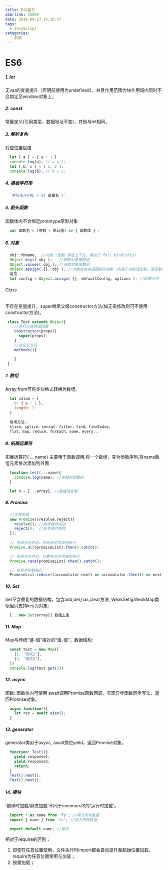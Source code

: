 ```yaml
---
title: ES6备忘
abbrlink: 35890
date: 2019-09-27 14:10:57
tags:
  - JavaScript
categories:
  - 前端
---
```


# ES6

##### 1. let

无var的变量提升（声明前使用为undefined），并且作用范围为块作用域内同时不会绑定至window对象上。

##### 2. const

常量定义(引用类型，数据地址不变)，其他与let相同。

##### 3. 解析复构

对应位置赋值

```javascript
  let { a } = { a : 1 }
  console.log(a); // a = 1;
  let [ b, c ] = [ 1, 2 ];
  console.log(b); // b = 1;
```

##### 4. 模板字符串

```javascript
  `字符串/HTML + ${ 变量名 }`
```

##### 5. 箭头函数

函数体内不会绑定prototype原型对象

```javascript
  var 函数名 = (参数 = 默认值) => { 函数体 } ;
```

##### 6. 对象

```javascript
  obj::fnName;  //对象::函数 绑定上下文，类似于 fn().bind(this)
  Object.keys( obj );   //获取对象键数组
  Object.values( obj ); //获取对象值数组
  Object.assign( {}, obj ); //对象合并并返回新的对象（多用于对象浅复制，深复制多使用插件或自定义递归方式函数）
  常见：
  let config = Object.assign( {}, defaultConfig, options ); //配置合并
```

###### Class

不存在变量提升，super继承父级constructor方法(如无需修改则可不使用constructor方法)。

```javascript
 class Test extends Object{
    //执行父级构造函数
    constructor(props){
      super(props);
    }
    //自定义方法
    methods(){

    }
 }
```

##### 7. 数组

Array.from可将类似格式转换为数组。

```javascript
  let value = {
    0: { a : 1 },
    length: 1
  }
  
  常用方法：
  slice，splice，concat，filter，find，findIndex，
  flat，map，reduce，forEach，some，every...
```

##### 8. 拓展运算符

拓展运算符( ... name) 主要用于函数调用,将一个数组，变为参数序列,将name数组元素依次添加到外面

```javascript
  function test(...name){
    console.log(name); //参数列表数组
  }

  let n = [...array]; //数组浅复制
```

##### 9. Promise

```javascript
  //正常处理
  new Promise((resolve,reject){
    resolve(); //异步操作成功
    reject();  //异步操作失败
  });
  
  // 多异步合并后，所有异步完成则执行
  Promise.all(promiseList).then().catch();

  // 多异步合并后，只要有异步完成则执行
  Promise.race(promiseList).then().catch();

  // 多异步串联执行
  PromiseList.reduce((accumulator,next) => accumulator.then(() => next.then()),Promise.resolve());
```

##### 10. Set

Set不含重复的数据结构，包含add,del,has,clear方法, WeakSet与WeakMap类似但只支持key为对象;

```javascript
  [...new Set(array)] 数组去重
```

##### 11. Map

Map与传统“键-值”相对的“值-值”，数据结构;

```javascript
  const test = new Map([
    [1, '测试1'],
    [2, '测试2'],
  ])
  console.log(test.get(1))
```

##### 12. async

函数: 函数体内可使用 await调用Promise函数回调，实现异步函数同步写法，返回Promise对象。

```javascript
  async function(){
    let res = await ajax();
  }
```

##### 13. generator

generator类似于async, await换位yield，返回Promise对象。

```javascript
  function* Test(){
    yield response1;
    yield response2;
    return;
  }
  Test().next();
  Test().next();
```

##### 14. 模块

'编译时加载/静态加载'不同于commonJS的'运行时加载'。

```javascript
  import * as name from 'fs'; //导入所有数据
  import { name } from 'fs'; //导入所有数据

  export default name; //导出
```

相对于require的区别：

1. 即使在任意位置使用，文件执行时import都会自动提升至起始位置加载，require为任意位置使用与加载；
2. 按需加载；